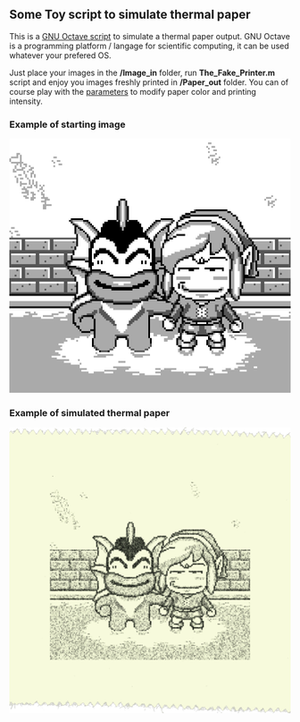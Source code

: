 ## Some Toy script to simulate thermal paper

This is a [GNU Octave script](https://octave.org/) to simulate a thermal paper output. GNU Octave is a programming platform / langage for scientific computing, it can be used whatever your prefered OS.

Just place your images in the **/Image_in** folder, run **The_Fake_Printer.m** script and enjoy you images freshly printed in **/Paper_out** folder. You can of course play with the [parameters](https://github.com/Raphael-Boichot/The-TinyGB-Printer/blob/7eb4d7c1e2a45b5d8f762ec9807d3feabd0829df/SD/Paper_emulator/The_Fake_Printer.m#L12) to modify paper color and printing intensity.

### Example of starting image
![alt](/SD/Paper_emulator/Image_in/0001839.png)

### Example of simulated thermal paper
![alt](/SD/Paper_emulator/Paper_out/printerPaper-dark8-0001839.png)
